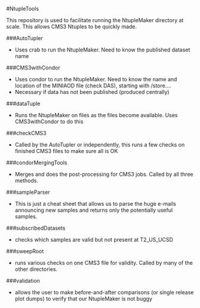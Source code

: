 #NtupleTools

This repository is used to facilitate running the NtupleMaker directory at scale.  This allows CMS3 Ntuples to be quickly made.  

###AutoTupler
  - Uses crab to run the NtupleMaker.  Need to know the published dataset name

###CMS3withCondor
  - Uses condor to run the NtupleMaker.  Need to know the name and location of the MINIAOD file (check DAS), starting with /store....
  - Necessary if data has not been published (produced centrally)

###dataTuple 
  - Runs the NtupleMaker on files as the files become available.  Uses CMS3withCondor to do this 

###checkCMS3
  - Called by the AutoTupler or independently, this runs a few checks on finished CMS3 files to make sure all is OK

###condorMergingTools
  - Merges and does the post-processing for CMS3 jobs.  Called by all three methods.  

###sampleParser
  - This is just a cheat sheet that allows us to parse the huge e-mails announcing new samples and returns only the potentially useful samples.  

###subscribedDatasets
  - checks which samples are valid but not present at T2_US_UCSD

###sweepRoot
  - runs various checks on one CMS3 file for validity.  Called by many of the other directories.

###validation
  - allows the user to make before-and-after comparisons (or single release plot dumps) to verify that our NtupleMaker is not buggy
